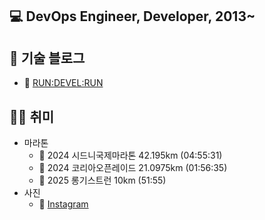 ## 💻 DevOps Engineer, Developer, 2013~

## 📝 기술 블로그
* :link: [RUN:DEVEL:RUN](https://6developer.com)

## 🏃‍♂️ 취미
* 마라톤
  - 🥇 2024 시드니국제마라톤 42.195km (04:55:31)
  - 🥈 2024 코리아오픈레이드 21.0975km (01:56:35)
  - 🥉 2025 롱기스트런 10km (51:55)
* 사진
  - :link: [Instagram](https://www.instagram.com/niphyang.flow/)
